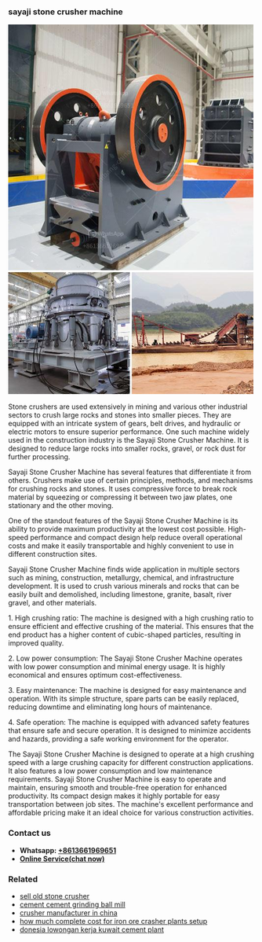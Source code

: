 <h3>sayaji stone crusher machine</h3><img src='1708498317.jpg' alt=''><p>Stone crushers are used extensively in mining and various other industrial sectors to crush large rocks and stones into smaller pieces. They are equipped with an intricate system of gears, belt drives, and hydraulic or electric motors to ensure superior performance. One such machine widely used in the construction industry is the Sayaji Stone Crusher Machine. It is designed to reduce large rocks into smaller rocks, gravel, or rock dust for further processing.</p><p>Sayaji Stone Crusher Machine has several features that differentiate it from others. Crushers make use of certain principles, methods, and mechanisms for crushing rocks and stones. It uses compressive force to break rock material by squeezing or compressing it between two jaw plates, one stationary and the other moving.</p><p>One of the standout features of the Sayaji Stone Crusher Machine is its ability to provide maximum productivity at the lowest cost possible. High-speed performance and compact design help reduce overall operational costs and make it easily transportable and highly convenient to use in different construction sites.</p><p>Sayaji Stone Crusher Machine finds wide application in multiple sectors such as mining, construction, metallurgy, chemical, and infrastructure development. It is used to crush various minerals and rocks that can be easily built and demolished, including limestone, granite, basalt, river gravel, and other materials.</p><p>1. High crushing ratio: The machine is designed with a high crushing ratio to ensure efficient and effective crushing of the material. This ensures that the end product has a higher content of cubic-shaped particles, resulting in improved quality.</p><p>2. Low power consumption: The Sayaji Stone Crusher Machine operates with low power consumption and minimal energy usage. It is highly economical and ensures optimum cost-effectiveness.</p><p>3. Easy maintenance: The machine is designed for easy maintenance and operation. With its simple structure, spare parts can be easily replaced, reducing downtime and eliminating long hours of maintenance.</p><p>4. Safe operation: The machine is equipped with advanced safety features that ensure safe and secure operation. It is designed to minimize accidents and hazards, providing a safe working environment for the operator.</p><p>The Sayaji Stone Crusher Machine is designed to operate at a high crushing speed with a large crushing capacity for different construction applications. It also features a low power consumption and low maintenance requirements. Sayaji Stone Crusher Machine is easy to operate and maintain, ensuring smooth and trouble-free operation for enhanced productivity. Its compact design makes it highly portable for easy transportation between job sites. The machine's excellent performance and affordable pricing make it an ideal choice for various construction activities.</p><h3>Contact us</h3><ul><li><strong>Whatsapp:&nbsp;<a href="https://wa.me/8613661969651">+8613661969651</a></strong></li><li><a href="https://swt.shibang-china.com/?git&amp;zhl&amp;sayaji stone crusher machine"><strong>Online Service(chat now)</strong></a></li></ul><h3>Related</h3><ul><li><a href='sell old stone crusher.md'>sell old stone crusher</a></li><li><a href='cement cement grinding ball mill.md'>cement cement grinding ball mill</a></li><li><a href='crusher manufacturer in china.md'>crusher manufacturer in china</a></li><li><a href='how much complete cost for iron ore crasher plants setup.md'>how much complete cost for iron ore crasher plants setup</a></li><li><a href='donesia lowongan kerja kuwait cement plant.md'>donesia lowongan kerja kuwait cement plant</a></li></ul>